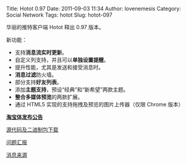 Title: Hotot 0.97
Date: 2011-09-03 11:34
Author: lovenemesis
Category: Social Network
Tags: hotot
Slug: hotot-097

华丽的推特客户端 Hotot 释出 0.97 版本。

新功能：

-   支持**消息流实时更新**。
-   自定义列支持，并且可以**单独设置提醒**。
-   提升性能，尤其是发送和接受消息时。
-   **消息过滤**防火墙。
-   部分支持**好友列表**。
-   添加**主题支持**，预设“经典”和“新希望”两款主题。
-   **整合多媒体预览**的两款扩展。
-   通过 HTML5 实现的支持拖拽及预览的图片上传器（仅限 Chrome 版本）

[**淘宝体发布公告**](http://shellex.info/hotot-ver-0-9-7/)

[源代码及二进制包下载](http://hotot.org/get_hotot.html)

[问题汇报](https://bitbucket.org/shellex/hotot/issues)

[消息来源](https://twitter.com/#!/shellex/status/109584632533618688)

